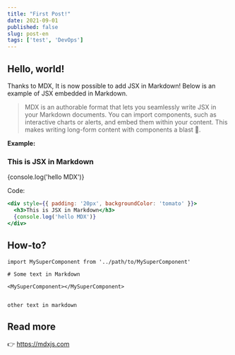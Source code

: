 ```yaml
---
title: "First Post!"
date: 2021-09-01
published: false
slug: post-en
tags: ['test', 'DevOps']
---
```


## Hello, world!

Thanks to MDX, It is now possible to add JSX in Markdown! Below is an example of JSX embedded in Markdown. <br />

> MDX is an authorable format that lets you seamlessly write JSX in your Markdown documents. You can import components, such as interactive charts or alerts, and embed them within your content. This makes writing long-form content with components a blast 🚀.


**Example:**

<div style={{ padding: '20px', backgroundColor: 'tomato' }}>
  <h3>This is JSX in Markdown</h3>
  {console.log('hello MDX')}
</div>

Code:

```jsx
<div style={{ padding: '20px', backgroundColor: 'tomato' }}>
  <h3>This is JSX in Markdown</h3>
  {console.log('hello MDX')}
</div>
```


## How-to?

```jsx{5}
import MySuperComponent from '../path/to/MySuperComponent'

# Some text in Markdown

<MySuperComponent></MySuperComponent>


other text in markdown
```

## Read more

👉 https://mdxjs.com
